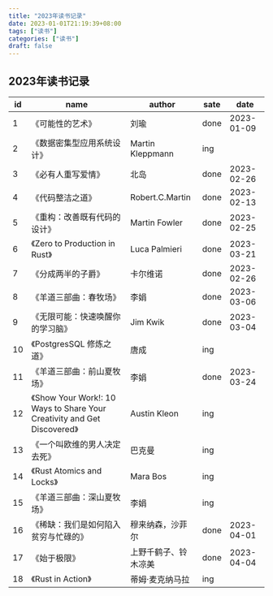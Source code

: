 ```yaml
---
title: "2023年读书记录"
date: 2023-01-01T21:19:39+08:00
tags: ["读书"]
categories: ["读书"]
draft: false
---
```


## 2023年读书记录

| id  | name                                                                     | author           | sate | date       |
| --- | ------------------------------------------------------------------------ | ---------------- | ---- | ---------- |
| 1   | 《可能性的艺术》                                                         | 刘瑜             | done | 2023-01-09 |
| 2   | 《数据密集型应用系统设计》                                               | Martin Kleppmann | ing  |
| 3   | 《必有人重写爱情》                                                       | 北岛             | done | 2023-02-26 |
| 4   | 《代码整洁之道》                                                         | Robert.C.Martin  | done | 2023-02-13 |
| 5   | 《重构：改善既有代码的设计》                                             | Martin Fowler    | done | 2023-02-25 |
| 6   | 《Zero to Production in Rust》                                           | Luca Palmieri    | done | 2023-03-21 |
| 7   | 《分成两半的子爵》                                                       | 卡尔维诺         | done | 2023-02-26 |
| 8   | 《羊道三部曲：春牧场》                                                   | 李娟             | done | 2023-03-06 |
| 9   | 《无限可能：快速唤醒你的学习脑》                                         | Jim Kwik         | done | 2023-03-04 |
| 10  | 《PostgresSQL 修炼之道》                                                 | 唐成             | ing  |            |
| 11  | 《羊道三部曲：前山夏牧场》                                               | 李娟             | done | 2023-03-24 |
| 12  | 《Show Your Work!: 10 Ways to Share Your Creativity and Get Discovered》 | Austin Kleon     | ing  |            |
| 13  | 《一个叫欧维的男人决定去死》                                             | 巴克曼           | ing  |            |
| 14  | 《Rust Atomics and Locks》                                               | Mara Bos         | ing  |            |
| 15  | 《羊道三部曲：深山夏牧场》                                               | 李娟             | ing  |            |
| 16  | 《稀缺：我们是如何陷入贫穷与忙碌的》                                     | 穆来纳森，沙菲尔 | done | 2023-04-01 |
| 17  | 《始于极限》                                     | 上野千鹤子、铃木凉美  | done | 2023-04-04 |
| 18  | 《Rust in Action》                                     | 蒂姆·麦克纳马拉  | ing | |
